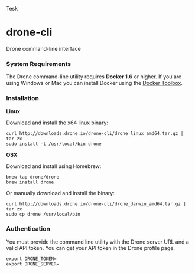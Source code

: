 Tesk

# drone-cli
Drone command-line interface

### System Requirements

The Drone command-line utility requires **Docker 1.6** or higher. If you are using Windows or Mac you can install Docker using the [Docker Toolbox](https://www.docker.com/docker-toolbox).

### Installation

**Linux**

Download and install the x64 linux binary:

```
curl http://downloads.drone.io/drone-cli/drone_linux_amd64.tar.gz | tar zx
sudo install -t /usr/local/bin drone
```

**OSX**

Download and install using Homebrew:

```
brew tap drone/drone
brew install drone
```

Or manually download and install the binary:

```
curl http://downloads.drone.io/drone-cli/drone_darwin_amd64.tar.gz | tar zx
sudo cp drone /usr/local/bin
```

### Authentication

You must provide the command line utility with the Drone server URL and a valid API token. You can get your API token in the Drone profile page.

```
export DRONE_TOKEN=
export DRONE_SERVER=
```

